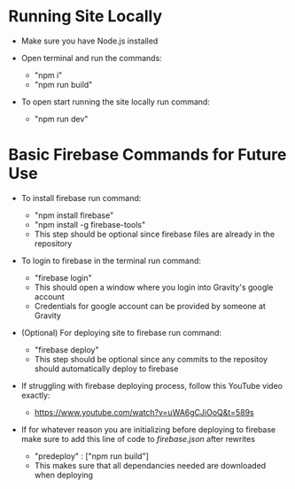 # Running Site Locally
- Make sure you have Node.js installed

- Open terminal and run the commands:
  - "npm i"
  - "npm run build"
 
- To open start running the site locally run command:
  - "npm run dev"

# Basic Firebase Commands for Future Use
- To install firebase run command:
  - "npm install firebase"
  - "npm install -g firebase-tools"
  - This step should be optional since firebase files are already in the repository

- To login to firebase in the terminal run command:
  - "firebase login"
  - This should open a window where you login into Gravity's google account
  - Credentials for google account can be provided by someone at Gravity

- (Optional) For deploying site to firebase run command:
  - "firebase deploy"
  - This step should be optional since any commits to the repositoy should automatically deploy to firebase

- If struggling with firebase deploying process, follow this YouTube video exactly:
  - https://www.youtube.com/watch?v=uWA6gCJiOoQ&t=589s
 
- If for whatever reason you are initializing before deploying to firebase make sure to add this line of code to _firebase.json_ after rewrites
  - "predeploy" : ["npm run build"]
  - This makes sure that all dependancies needed are downloaded when deploying
